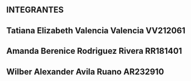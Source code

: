 ## INTEGRANTES
## Tatiana Elizabeth Valencia Valencia VV212061
## Amanda Berenice Rodriguez Rivera RR181401
## Wilber Alexander Avila Ruano AR232910
